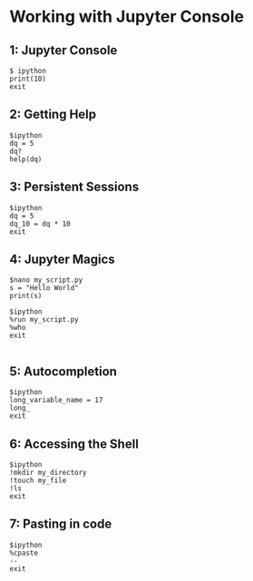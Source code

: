 # Working with Jupyter Console

## 1: Jupyter Console
```shell
$ ipython
print(10)
exit
```

## 2: Getting Help
```shell
$ipython
dq = 5
dq?
help(dq)
```

## 3: Persistent Sessions
```shell
$ipython
dq = 5
dq_10 = dq * 10
exit
```

## 4: Jupyter Magics
```shell
$nano my_script.py
s = "Hello World"
print(s)

$ipython
%run my_script.py
%who
exit


```

## 5: Autocompletion
```shell
$ipython
long_variable_name = 17
long_
exit
```

## 6: Accessing the Shell
```shell
$ipython
!mkdir my_directory
!touch my_file
!ls
exit
```

## 7: Pasting in code
```shell
$ipython
%cpaste
--
exit
```
